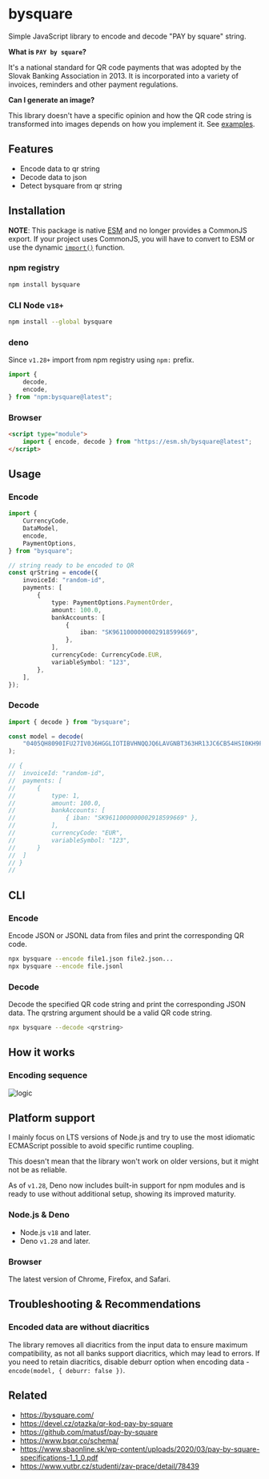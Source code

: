 # bysquare

Simple JavaScript library to encode and decode "PAY by square" string.

**What is `PAY by square`?**

It's a national standard for QR code payments that was adopted by the Slovak
Banking Association in 2013. It is incorporated into a variety of invoices,
reminders and other payment regulations.

**Can I generate an image?**

This library doesn't have a specific opinion and how the QR code string is
transformed into images depends on how you implement it. See
[examples](./docs/examples/).

## Features

- Encode data to qr string
- Decode data to json
- Detect bysquare from qr string

## Installation

**NOTE**: This package is native [ESM][mozzila-esm] and no longer provides a
CommonJS export. If your project uses CommonJS, you will have to convert to ESM
or use the dynamic [`import()`][mozzila-import] function.

[mozzila-esm]: https://developer.mozilla.org/en-US/docs/Web/JavaScript/Guide/Modules
[mozzila-import]: https://developer.mozilla.org/en-US/docs/Web/JavaScript/Reference/Operators/import

### npm registry

```sh
npm install bysquare
```

### CLI Node `v18+`

```sh
npm install --global bysquare
```

### deno

Since `v1.28+` import from npm registry using `npm:` prefix.

```ts
import {
	decode,
	encode,
} from "npm:bysquare@latest";
```

### Browser

```html
<script type="module">
	import { encode, decode } from "https://esm.sh/bysquare@latest";
</script>
```

## Usage

### Encode

```ts
import {
	CurrencyCode,
	DataModel,
	encode,
	PaymentOptions,
} from "bysquare";

// string ready to be encoded to QR
const qrString = encode({
	invoiceId: "random-id",
	payments: [
		{
			type: PaymentOptions.PaymentOrder,
			amount: 100.0,
			bankAccounts: [
				{
					iban: "SK9611000000002918599669",
				},
			],
			currencyCode: CurrencyCode.EUR,
			variableSymbol: "123",
		},
	],
});
```

### Decode

```ts
import { decode } from "bysquare";

const model = decode(
	"0405QH8090IFU27IV0J6HGGLIOTIBVHNQQJQ6LAVGNBT363HR13JC6CB54HSI0KH9FCRASHNQBSKAQD2LJ4AU400UVKDNDPFRKLOBEVVVU0QJ000",
);

// {
// 	invoiceId: "random-id",
// 	payments: [
// 		{
// 			type: 1,
// 			amount: 100.0,
// 			bankAccounts: [
// 				{ iban: "SK9611000000002918599669" },
// 			],
// 			currencyCode: "EUR",
// 			variableSymbol: "123",
// 		}
// 	]
// }
//
```

## CLI

### Encode

Encode JSON or JSONL data from files and print the corresponding QR code.

```sh
npx bysquare --encode file1.json file2.json...
npx bysquare --encode file.jsonl
```

### Decode

Decode the specified QR code string and print the corresponding JSON data. The
qrstring argument should be a valid QR code string.

```sh
npx bysquare --decode <qrstring>
```

## How it works

### Encoding sequence

![logic](./docs/uml/logic.svg)

## Platform support

I mainly focus on LTS versions of Node.js and try to use the most idiomatic
ECMAScript possible to avoid specific runtime coupling.

This doesn't mean that the library won't work on older versions, but it might
not be as reliable.

As of `v1.28`, Deno now includes built-in support for npm modules and is ready
to use without additional setup, showing its improved maturity.

### Node.js & Deno

- Node.js `v18` and later.
- Deno `v1.28` and later.

### Browser

The latest version of Chrome, Firefox, and Safari.

## Troubleshooting & Recommendations

### Encoded data are without diacritics

The library removes all diacritics from the input data to ensure maximum compatibility, as not all banks support diacritics, which may lead to errors. If you need to retain diacritics, disable deburr option when encoding data - `encode(model, { deburr: false })`.

## Related

- <https://bysquare.com/>
- <https://devel.cz/otazka/qr-kod-pay-by-square>
- <https://github.com/matusf/pay-by-square>
- <https://www.bsqr.co/schema/>
- <https://www.sbaonline.sk/wp-content/uploads/2020/03/pay-by-square-specifications-1_1_0.pdf>
- <https://www.vutbr.cz/studenti/zav-prace/detail/78439>
